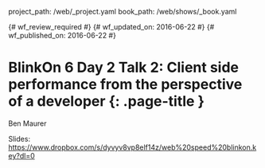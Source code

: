 project_path: /web/_project.yaml
book_path: /web/shows/_book.yaml

{# wf_review_required #}
{# wf_updated_on: 2016-06-22 #}
{# wf_published_on: 2016-06-22 #}

# BlinkOn 6 Day 2 Talk 2: Client side performance from the perspective of a developer {: .page-title }

Ben Maurer

Slides: https://www.dropbox.com/s/dyvyv8vp8elf14z/web%20speed%20blinkon.key?dl=0
